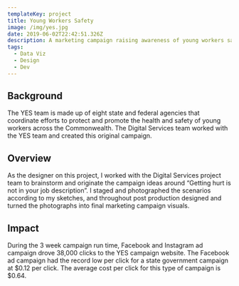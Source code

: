 ```yaml
---
templateKey: project
title: Young Workers Safety
image: /img/yes.jpg
date: 2019-06-02T22:42:51.326Z
description: A marketing campaign raising awareness of young workers safety and rights
tags:
  - Data Viz
  - Design
  - Dev
---
```

## Background

The YES team is made up of eight state and federal agencies that coordinate efforts to protect and promote the health and safety of young workers across the Commonwealth. The Digital Services team worked with the YES team and created this original campaign.

## Overview

As the designer on this project, I worked with the Digital Services project team to brainstorm and originate the campaign ideas around “Getting hurt is not in your job description”. I staged and photographed the scenarios according to my sketches, and throughout post production designed and turned the photographs into final marketing campaign visuals.

## Impact

During the 3 week campaign run time, Facebook and Instagram ad campaign drove 38,000 clicks to the YES campaign website. The Facebook ad campaign had the record low per click for a state government campaign at $0.12 per click. The average cost per click for this type of campaign is $0.64.
